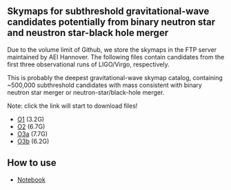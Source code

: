 ## Skymaps for subthreshold gravitational-wave candidates potentially from binary neutron star and neustron star-black hole merger

Due to the volume limit of Github, we store the skymaps in the FTP server maintained by AEI Hannover.
The following files contain candidates from the first three observational runs of LIGO/Virgo, respectively.

This is probably the deepest gravitational-wave skymap catalog, containing ~500,000 subthreshold candidates with mass consistent with binary neutron star merger or neutron-star/black-hole merger.

Note: click the link will start to download files!

* [O1](https://www.atlas.aei.uni-hannover.de/work/yifan.wang/grb/gwrun/gwskymap/gwskymap_o1.hdf) (3.2G)
* [O2](https://www.atlas.aei.uni-hannover.de/work/yifan.wang/grb/gwrun/gwskymap/gwskymap_o2.hdf) (6.7G)
* [O3a](https://www.atlas.aei.uni-hannover.de/work/yifan.wang/grb/gwrun/gwskymap/gwskymap_o3a.hdf)  (7.7G)
* [O3b](https://www.atlas.aei.uni-hannover.de/work/yifan.wang/grb/gwrun/gwskymap/gwskymap_o3b.hdf)  (6.2G)

## How to use

* [Notebook](https://github.com/gwastro/gw-longgrb/blob/master/gwskymap/how-to-use.ipynb)
